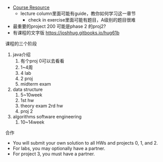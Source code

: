 + [Course Resource](https://sp21.datastructur.es/)
	+ lecture column里面可能有guide，教你如何学习这一章节
		+ check in exercise里面可能有题目，A级别的题目很难
+ 最重要的project 200 可能是phase 2 的proj2?
+ 有课程的文字版 https://joshhug.gitbooks.io/hug61b

课程的三个阶段
1. java介绍
	1. 有个proj 0可以去看看
	2. 1~4周
	3. 4 lab
	4. 2 proj
	5. midterm exam
2. data structure
	1. 5~10week
	2. 1st hw
	3. theory exam 2rd hw
	4. proj 2
3. algorithms software  engineering
	1. 10~14week

合作
+ You will submit your own solution to all HWs and projects 0, 1, and 2.
+ For labs, you may optionally have a partner.
+ For project 3, you must have a partner.
